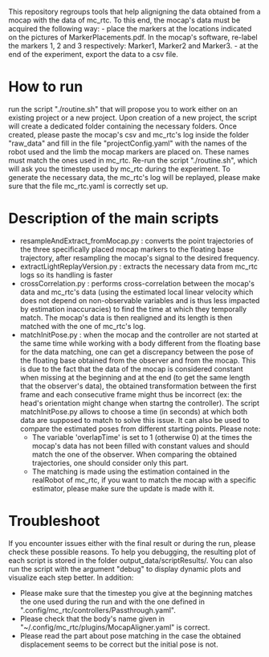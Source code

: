 This repository regroups tools that help alignigning the data obtained from a mocap with the data of mc_rtc. 
To this end, the mocap's data must be acquired the following way:
    - place the markers at the locations indicated on the pictures of MarkerPlacements.pdf. In the mocap's software, re-label the markers 1, 2 and 3 respectively: Marker1, Marker2 and Marker3.
    - at the end of the experiment, export the data to a csv file.

# How to run
run the script "./routine.sh" that will propose you to work either on an existing project or a new project. Upon creation of a new project, the script will create a dedicated folder containing the necessary folders. Once created, please paste the mocap's csv and mc_rtc's log inside the folder "raw_data" and fill in the file "projectConfig.yaml" with the names of the robot used and the limb the mocap markers are placed on. These names must match the ones used in mc_rtc.
Re-run the script "./routine.sh", which will ask you the timestep used by mc_rtc during the experiment.
To generate the necessary data, the mc_rtc's log will be replayed, please make sure that the file mc_rtc.yaml is correctly set up.


# Description of the main scripts
* resampleAndExtract_fromMocap.py : converts the point trajectories of the three specifically placed mocap markers to the floating base trajectory, after resampling the mocap's signal to the desired frequency.
* extractLightReplayVersion.py : extracts the necessary data from mc_rtc logs so its handling is faster
* crossCorrelation.py : performs cross-correlation between the mocap's data and mc_rtc's data (using the estimated local linear velocity which does not depend on non-observable variables and is thus less impacted by estimation inaccuracies) to find the time at which they temporally match. The mocap's data is then realigned and its length is then matched with the one of mc_rtc's log.
* matchInitPose.py : when the mocap and the controller are not started at the same time while working with a body different from the floating base for the data matching, one can get a discrepancy between the pose of the floating base obtained from the observer and from the mocap. This is due to the fact that the data of the mocap is considered constant when missing at the beginning and at the end (to get the same length that the observer's data), the obtained transformation between the first frame and each consecutive frame might thus be incorrect (ex: the head's orientation might change when startng the controller). The script matchInitPose.py allows to choose a time (in seconds) at which both data are supposed to match to solve this issue. It can also be used to compare the estimated poses from different starting points. Please note:
    * The variable 'overlapTime' is set to 1 (otherwise 0) at the times the mocap's data has not been filled with constant values and should match the one of the observer. When comparing the obtained trajectories, one should consider only this part.
    * The matching is made using the estimation contained in the realRobot of mc_rtc, if you want to match the mocap with a specific estimator, please make sure the update is made with it.


# Troubleshoot
If you encounter issues either with the final result or during the run, please check these possible reasons. To help you debugging, the resulting plot of each script is stored in the folder output_data/scriptResults/<scriptName>. You can also run the script with the argument "debug" to display dynamic plots and visualize each step better.
In addition:
- Please make sure that the timestep you give at the beginning matches the one used during the run and with the one defined in ".config/mc_rtc/controllers/Passthrough.yaml".
- Please check that the body's name given in "~/.config/mc_rtc/plugins/MocapAligner.yaml" is correct.
- Please read the part about pose matching in the case the obtained displacement seems to be correct but the initial pose is not.
